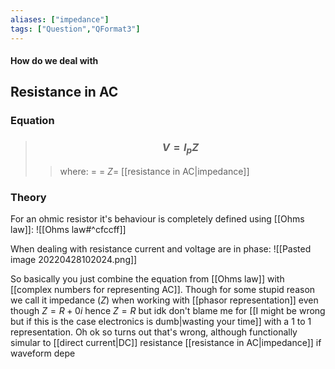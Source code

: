 ```yaml
---
aliases: ["impedance"]
tags: ["Question","QFormat3"]
---
```


#### How do we deal with
## Resistance in AC
### Equation
> ### $$ V = I_{p} Z $$ 
>> where:
>> $=$ 
>> $=$
>> $Z=$ [[resistance in AC|impedance]]

### Theory
For an ohmic resistor it's behaviour is completely defined using [[Ohms law]]:
![[Ohms law#^cfccff]]

When dealing with resistance current and voltage are in phase:
![[Pasted image 20220428102024.png]]

So basically you just combine the equation from [[Ohms law]] with [[complex numbers for representing AC]]. Though for some stupid reason we call it impedance ($Z$) when working with [[phasor representation]] even though $Z=R+0i$ hence $Z=R$ but idk don't blame me for [[I might be wrong but if this is the case electronics is dumb|wasting your time]] with a 1 to 1 representation. Oh ok so turns out that's wrong, although functionally simular to [[direct current|DC]] resistance [[resistance in AC|impedance]] if waveform depe